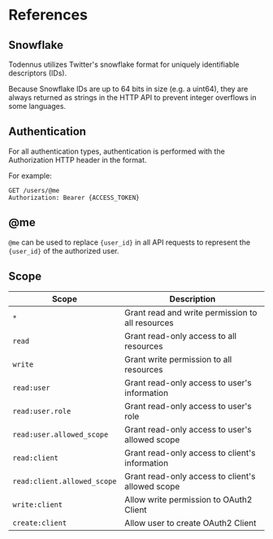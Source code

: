 # References

## Snowflake

Todennus utilizes Twitter's snowflake format for uniquely identifiable
descriptors (IDs).

Because Snowflake IDs are up to 64 bits in size (e.g. a uint64), they are always
returned as strings in the HTTP API to prevent integer overflows in some
languages.


## Authentication

For all authentication types, authentication is performed with the Authorization
HTTP header in the format.

For example:

```
GET /users/@me
Authorization: Bearer {ACCESS_TOKEN}
```

## @me

`@me` can be used to replace `{user_id}` in all API requests to represent the
`{user_id}` of the authorized user.

## Scope

| Scope                       | Description                                      |
| --------------------------- | ------------------------------------------------ |
| `*`                         | Grant read and write permission to all resources |
| `read`                      | Grant read-only access to all resources          |
| `write`                     | Grant write permission to all resources          |
| `read:user`                 | Grant read-only access to user's information     |
| `read:user.role`            | Grant read-only access to user's role            |
| `read:user.allowed_scope`   | Grant read-only access to user's allowed scope   |
| `read:client`               | Grant read-only access to client's information   |
| `read:client.allowed_scope` | Grant read-only access to client's allowed scope |
| `write:client`              | Allow write permission to OAuth2 Client          |
| `create:client`             | Allow user to create OAuth2 Client               |

